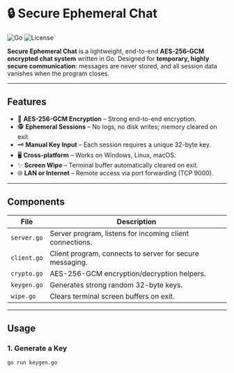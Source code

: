 # 🔒 Secure Ephemeral Chat

![Go](https://img.shields.io/badge/Language-Go-blue) ![License](https://img.shields.io/badge/License-MIT-green)

**Secure Ephemeral Chat** is a lightweight, end-to-end **AES-256-GCM encrypted chat system** written in Go. Designed for **temporary, highly secure communication**: messages are never stored, and all session data vanishes when the program closes.

---

## Features
- 🔐 **AES-256-GCM Encryption** – Strong end-to-end encryption.  
- 🕵️ **Ephemeral Sessions** – No logs, no disk writes; memory cleared on exit.  
- 🗝️ **Manual Key Input** – Each session requires a unique 32-byte key.  
- 🖥️ **Cross-platform** – Works on Windows, Linux, macOS.  
- ✨ **Screen Wipe** – Terminal buffer automatically cleared on exit.  
- 🌐 **LAN or Internet** – Remote access via port forwarding (TCP 9000).  

---

## Components
| File | Description |
|------|-------------|
| `server.go` | Server program, listens for incoming client connections. |
| `client.go` | Client program, connects to server for secure messaging. |
| `crypto.go` | AES-256-GCM encryption/decryption helpers. |
| `keygen.go` | Generates strong random 32-byte keys. |
| `wipe.go` | Clears terminal screen buffers on exit. |

---

## Usage

### 1. Generate a Key
```bash
go run keygen.go
